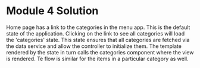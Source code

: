 # Module 4 Solution

Home page has a link to the categories in the menu app. This is the default state of the application. Clicking on the link to see all categories will load the 'categories' state. This state ensures that all categories are fetched via the data service and allow the controller to initialize them. The template rendered by the state in turn calls the categories component where the view is rendered. Te flow is similar for the items in a particular category as well.